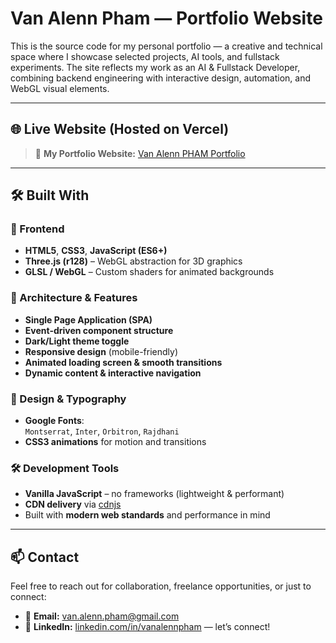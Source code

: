 # Van Alenn Pham — Portfolio Website

This is the source code for my personal portfolio — a creative and technical space where I showcase selected projects, AI tools, and fullstack experiments. The site reflects my work as an AI & Fullstack Developer, combining backend engineering with interactive design, automation, and WebGL visual elements.

---

## 🌐 Live Website (Hosted on Vercel)

> 🔗 **My Portfolio Website:** [Van Alenn PHAM Portfolio](https://portfolio-mocha-two-mpx6byoiu4.vercel.app/)

---

## 🛠️ Built With

### 🚧 Frontend
- **HTML5**, **CSS3**, **JavaScript (ES6+)**
- **Three.js (r128)** – WebGL abstraction for 3D graphics
- **GLSL / WebGL** – Custom shaders for animated backgrounds

### 🧱 Architecture & Features
- **Single Page Application (SPA)**
- **Event-driven component structure**
- **Dark/Light theme toggle**
- **Responsive design** (mobile-friendly)
- **Animated loading screen & smooth transitions**
- **Dynamic content & interactive navigation**

### 🎨 Design & Typography
- **Google Fonts**:  
  `Montserrat`, `Inter`, `Orbitron`, `Rajdhani`
- **CSS3 animations** for motion and transitions

### 🛠️ Development Tools
- **Vanilla JavaScript** – no frameworks (lightweight & performant)
- **CDN delivery** via [cdnjs](https://cdnjs.com)
- Built with **modern web standards** and performance in mind

---

## 📫 Contact

Feel free to reach out for collaboration, freelance opportunities, or just to connect:

- 📧 **Email:** [van.alenn.pham@gmail.com](mailto:van.alenn.pham@gmail.com)  
- 💼 **LinkedIn:** [linkedin.com/in/vanalennpham](https://www.linkedin.com/in/vanalennpham/) — let’s connect!

